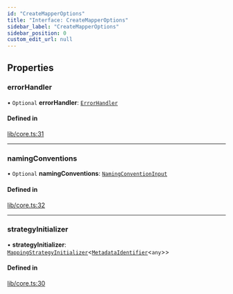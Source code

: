 ```yaml
---
id: "CreateMapperOptions"
title: "Interface: CreateMapperOptions"
sidebar_label: "CreateMapperOptions"
sidebar_position: 0
custom_edit_url: null
---
```


## Properties

### errorHandler

• `Optional` **errorHandler**: [`ErrorHandler`](ErrorHandler.md)

#### Defined in

[lib/core.ts:31](https://github.com/nartc/mapper/blob/3ff1b7bf/packages/core/src/lib/core.ts#L31)

___

### namingConventions

• `Optional` **namingConventions**: [`NamingConventionInput`](../modules.md#namingconventioninput)

#### Defined in

[lib/core.ts:32](https://github.com/nartc/mapper/blob/3ff1b7bf/packages/core/src/lib/core.ts#L32)

___

### strategyInitializer

• **strategyInitializer**: [`MappingStrategyInitializer`](../modules.md#mappingstrategyinitializer)<[`MetadataIdentifier`](../modules.md#metadataidentifier)<`any`\>\>

#### Defined in

[lib/core.ts:30](https://github.com/nartc/mapper/blob/3ff1b7bf/packages/core/src/lib/core.ts#L30)
